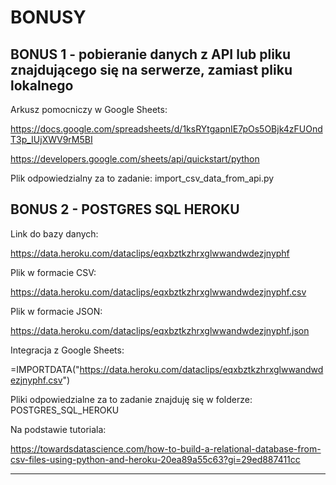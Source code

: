 # BONUSY

## BONUS 1 - pobieranie danych z API lub pliku znajdującego się na serwerze, zamiast pliku lokalnego

Arkusz pomocniczy w Google Sheets:

https://docs.google.com/spreadsheets/d/1ksRYtgapnIE7pOs5OBjk4zFUOndT3p_IUjXWV9rM5BI

https://developers.google.com/sheets/api/quickstart/python

Plik odpowiedzialny za to zadanie: import_csv_data_from_api.py
<br>
## BONUS 2 - POSTGRES SQL HEROKU

Link do bazy danych:

https://data.heroku.com/dataclips/eqxbztkzhrxglwwandwdezjnyphf

Plik w formacie CSV:

https://data.heroku.com/dataclips/eqxbztkzhrxglwwandwdezjnyphf.csv

Plik w formacie JSON:

https://data.heroku.com/dataclips/eqxbztkzhrxglwwandwdezjnyphf.json

Integracja z Google Sheets:

=IMPORTDATA("https://data.heroku.com/dataclips/eqxbztkzhrxglwwandwdezjnyphf.csv")

Pliki odpowiedzialne za to zadanie znajduję się w folderze: POSTGRES_SQL_HEROKU

Na podstawie tutoriala:

https://towardsdatascience.com/how-to-build-a-relational-database-from-csv-files-using-python-and-heroku-20ea89a55c63?gi=29ed887411cc
<hr>

